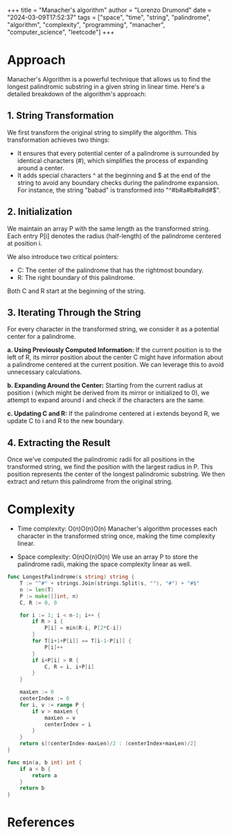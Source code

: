 +++
title = "Manacher's algorithm"
author = "Lorenzo Drumond"
date = "2024-03-09T17:52:37"
tags = ["space",  "time",  "string",  "palindrome",  "algorithm",  "complexity",  "programming",  "manacher",  "computer_science",  "leetcode"]
+++



# Approach

Manacher's Algorithm is a powerful technique that allows us to find the longest palindromic substring in a given string in linear time. Here's a detailed breakdown of the algorithm's approach:

## 1. String Transformation

We first transform the original string to simplify the algorithm. This transformation achieves two things:

- It ensures that every potential center of a palindrome is surrounded by identical characters (#), which simplifies the process of expanding around a center.
- It adds special characters ^ at the beginning and $ at the end of the string to avoid any boundary checks during the palindrome expansion. For instance, the string "babad" is transformed into "^#b#a#b#a#d#$".

## 2. Initialization

We maintain an array P with the same length as the transformed string. Each entry P[i] denotes the radius (half-length) of the palindrome centered at position i.

We also introduce two critical pointers:

- C: The center of the palindrome that has the rightmost boundary.
- R: The right boundary of this palindrome.

Both C and R start at the beginning of the string.

## 3. Iterating Through the String

For every character in the transformed string, we consider it as a potential center for a palindrome.

**a. Using Previously Computed Information:**
If the current position is to the left of R, its mirror position about the center C might have information about a palindrome centered at the current position. We can leverage this to avoid unnecessary calculations.

**b. Expanding Around the Center:**
Starting from the current radius at position i (which might be derived from its mirror or initialized to 0), we attempt to expand around i and check if the characters are the same.

**c. Updating C and R:**
If the palindrome centered at i extends beyond R, we update C to i and R to the new boundary.

## 4. Extracting the Result

Once we've computed the palindromic radii for all positions in the transformed string, we find the position with the largest radius in P. This position represents the center of the longest palindromic substring. We then extract and return this palindrome from the original string.


# Complexity

- Time complexity: O(n)O(n)O(n)
Manacher's algorithm processes each character in the transformed string once, making the time complexity linear.

- Space complexity: O(n)O(n)O(n)
We use an array P to store the palindrome radii, making the space complexity linear as well.


```go
func LongestPalindrome(s string) string {
	T := "^#" + strings.Join(strings.Split(s, ""), "#") + "#$"
	n := len(T)
	P := make([]int, n)
	C, R := 0, 0

	for i := 1; i < n-1; i++ {
		if R > i {
			P[i] = min(R-i, P[2*C-i])
		}
		for T[i+1+P[i]] == T[i-1-P[i]] {
			P[i]++
		}
		if i+P[i] > R {
			C, R = i, i+P[i]
		}
	}

	maxLen := 0
	centerIndex := 0
	for i, v := range P {
		if v > maxLen {
			maxLen = v
			centerIndex = i
		}
	}
	return s[(centerIndex-maxLen)/2 : (centerIndex+maxLen)/2]
}

func min(a, b int) int {
	if a < b {
		return a
	}
	return b
}
```

# References
